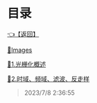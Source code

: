 # 目录  


[👈【返回】](..\--目录--计算机图形学)  


[📁Images](.\Images\--目录--Images)  

[📜1.光栅化概述](.\1.光栅化概述)  

[📜2.时域、频域、滤波、反走样](.\2.时域、频域、滤波、反走样)  







> 2023/7/8 2:36:55
